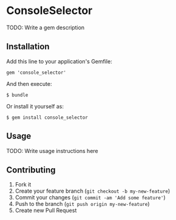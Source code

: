 # ConsoleSelector

TODO: Write a gem description

## Installation

Add this line to your application's Gemfile:

    gem 'console_selector'

And then execute:

    $ bundle

Or install it yourself as:

    $ gem install console_selector

## Usage

TODO: Write usage instructions here

## Contributing

1. Fork it
2. Create your feature branch (`git checkout -b my-new-feature`)
3. Commit your changes (`git commit -am 'Add some feature'`)
4. Push to the branch (`git push origin my-new-feature`)
5. Create new Pull Request
